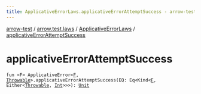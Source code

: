 ```yaml
---
title: ApplicativeErrorLaws.applicativeErrorAttemptSuccess - arrow-test
---
```


[arrow-test](../../index.html) / [arrow.test.laws](../index.html) / [ApplicativeErrorLaws](index.html) / [applicativeErrorAttemptSuccess](./applicative-error-attempt-success.html)

# applicativeErrorAttemptSuccess

`fun <F> ApplicativeError<`[`F`](applicative-error-attempt-success.html#F)`, `[`Throwable`](https://kotlinlang.org/api/latest/jvm/stdlib/kotlin/-throwable/index.html)`>.applicativeErrorAttemptSuccess(EQ: Eq<Kind<`[`F`](applicative-error-attempt-success.html#F)`, Either<`[`Throwable`](https://kotlinlang.org/api/latest/jvm/stdlib/kotlin/-throwable/index.html)`, `[`Int`](https://kotlinlang.org/api/latest/jvm/stdlib/kotlin/-int/index.html)`>>>): `[`Unit`](https://kotlinlang.org/api/latest/jvm/stdlib/kotlin/-unit/index.html)